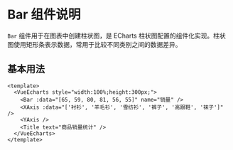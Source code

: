 # Bar 组件说明

`Bar` 组件用于在图表中创建柱状图，是 ECharts 柱状图配置的组件化实现。柱状图使用矩形条表示数据，常用于比较不同类别之间的数据差异。

## 基本用法

```vue
<template>
  <VueEcharts style="width:100%;height:300px;">
    <Bar :data="[65, 59, 80, 81, 56, 55]" name="销量" />
    <XAxis :data="['衬衫', '羊毛衫', '雪纺衫', '裤子', '高跟鞋', '袜子']" />
    <YAxis />
    <Title text="商品销量统计" />
  </VueEcharts>
</template>

```

<VueEcharts style="width:100%;height:300px;">
  <Bar :data="[65, 59, 80, 81, 56, 55]" name="销量" />
  <XAxis :data="['衬衫', '羊毛衫', '雪纺衫', '裤子', '高跟鞋', '袜子']" />
  <YAxis />
  <Title text="商品销量统计" />
</VueEcharts>

## 横向柱状图

通过配置 `xAxis` 和 `yAxis` 的位置可以创建横向柱状图：

```vue
<template>
  <VueEcharts style="width:100%;height:300px;">
    <Bar :data="[65, 59, 80, 81, 56, 55]" name="销量" />
    <XAxis type="value" />
    <YAxis type='category' :data="['衬衫', '羊毛衫', '雪纺衫', '裤子', '高跟鞋', '袜子']" />
    <Title text="横向柱状图示例" />
    <Tooltip />
    <Legend />
  </VueEcharts>
</template>

```

<VueEcharts style="width:100%;height:300px;">
  <Bar :data="[65, 59, 80, 81, 56, 55]" name="销量" />
  <XAxis type="value" />
  <YAxis type='category' :data="['衬衫', '羊毛衫', '雪纺衫', '裤子', '高跟鞋', '袜子']" />
  <Title text="横向柱状图示例" />
  <Tooltip />
  <Legend />
</VueEcharts>

## 多系列柱状图

在同一图表中使用多个 `Bar` 组件可以创建多系列柱状图：

```vue
<template>
  <VueEcharts style="width:100%;height:300px;">
    <Bar :data="[65, 59, 80, 81, 56, 55]" name="2023年销量" />
    <Bar :data="[85, 79, 90, 91, 66, 75]" name="2024年销量" />
    <XAxis :data="['衬衫', '羊毛衫', '雪纺衫', '裤子', '高跟鞋', '袜子']" />
    <YAxis />
    <Title text="两年销量对比" />

  </VueEcharts>
</template>

```

<VueEcharts style="width:100%;height:300px;">
  <Bar :data="[65, 59, 80, 81, 56, 55]" name="2023年销量" />
  <Bar :data="[85, 79, 90, 91, 66, 75]" name="2024年销量" />
  <XAxis :data="['衬衫', '羊毛衫', '雪纺衫', '裤子', '高跟鞋', '袜子']" />
  <YAxis />
  <Title text="两年销量对比" />

</VueEcharts>

## 堆叠柱状图

通过设置相同的 `stack` 属性值可以创建堆叠柱状图：

```vue
<template>
  <VueEcharts style="width:100%;height:300px;">
    <Bar :data="[65, 59, 80, 81, 56, 55]" name="直接访问" stack="总量" />
    <Bar :data="[28, 48, 40, 19, 86, 27]" name="邮件营销" stack="总量" />
    <Bar :data="[32, 23, 34, 29, 16, 37]" name="联盟广告" stack="总量" />
    <XAxis :data="['衬衫', '羊毛衫', '雪纺衫', '裤子', '高跟鞋', '袜子']" />
    <YAxis />
    <Title text="流量来源分布" />
    <Tooltip trigger="axis" />
    <Legend />
  </VueEcharts>
</template>

```

<VueEcharts style="width:100%;height:300px;">
  <Bar :data="[65, 59, 80, 81, 56, 55]" name="直接访问" stack="总量" />
  <Bar :data="[28, 48, 40, 19, 86, 27]" name="邮件营销" stack="总量" />
  <Bar :data="[32, 23, 34, 29, 16, 37]" name="联盟广告" stack="总量" />
  <XAxis :data="['衬衫', '羊毛衫', '雪纺衫', '裤子', '高跟鞋', '袜子']" />
  <YAxis />
  <Title text="流量来源分布" />
  <Tooltip trigger="axis" />
  <Legend />
</VueEcharts>

## 百分比堆叠柱状图

结合 `stack` 和 `percent` 配置可以创建百分比堆叠柱状图：

```vue
<template>
  <VueEcharts style="width:100%;height:300px;">
    <Bar :data="[60, 40, 30, 70, 50, 65]" name="直接访问" stack="总量"  />
    <Bar :data="[40, 60, 70, 30, 50, 35]" name="间接访问" stack="总量" />
    <XAxis :data="['产品A', '产品B', '产品C', '产品D', '产品E', '产品F']" />
    <YAxis type="value" />
    <Title text="销售渠道占比" />
    <Tooltip trigger="axis" />
    <Legend />
  </VueEcharts>
</template>

```

  <VueEcharts style="width:100%;height:300px;">
    <Bar :data="[60, 40, 30, 70, 50, 65]" name="直接访问" stack="总量"  />
    <Bar :data="[40, 60, 70, 30, 50, 35]" name="间接访问" stack="总量" />
    <XAxis :data="['产品A', '产品B', '产品C', '产品D', '产品E', '产品F']" />
    <YAxis type="value" />
    <Title text="销售渠道占比" />
    <Tooltip trigger="axis" />
    <Legend />
  </VueEcharts>
  
## 与其他图表混合使用

`Bar` 组件可以与其他图表组件（如 `Line`）混合使用，创建复合图表：

```vue
<template>
  <VueEcharts style="width:100%;height:300px;">
    <Bar :data="[65, 59, 80, 81, 56, 55]" name="销量" />
    <Line :data="[28, 48, 40, 19, 86, 27]" name="增长率" yAxisIndex="1" />
    <XAxis :data="['一月', '二月', '三月', '四月', '五月', '六月']" />
    <YAxis name="销量" />
    <YAxis name="增长率" />
    <Title text="销量与增长率对比" />
    <Tooltip trigger="axis" />
    <Legend />
  </VueEcharts>
</template>

```

<VueEcharts style="width:100%;height:300px;">
  <Bar :data="[65, 59, 80, 81, 56, 55]" name="销量" />
  <Line :data="[28, 48, 40, 19, 86, 27]" name="增长率" yAxisIndex="1" />
  <XAxis :data="['一月', '二月', '三月', '四月', '五月', '六月']" />
  <YAxis name="销量" />
  <YAxis name="增长率" />
  <Title text="销量与增长率对比" />
  <Tooltip trigger="axis" />
  <Legend />
</VueEcharts>
